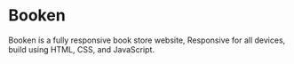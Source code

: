# Booken
Booken is a fully responsive book store website, Responsive for all devices, build using HTML, CSS, and JavaScript.

